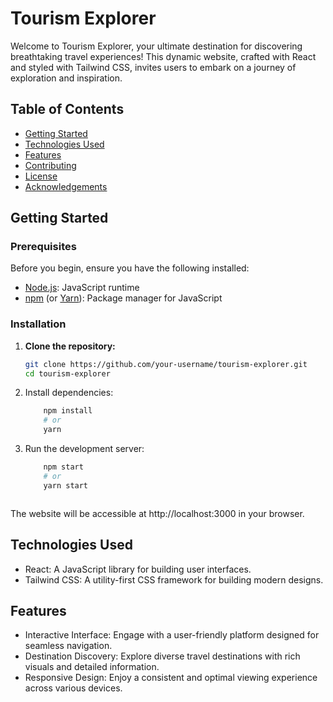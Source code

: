 # Tourism Explorer

Welcome to Tourism Explorer, your ultimate destination for discovering breathtaking travel experiences! This dynamic website, crafted with React and styled with Tailwind CSS, invites users to embark on a journey of exploration and inspiration.

## Table of Contents

- [Getting Started](#getting-started)
- [Technologies Used](#technologies-used)
- [Features](#features)
- [Contributing](#contributing)
- [License](#license)
- [Acknowledgements](#acknowledgements)

## Getting Started

### Prerequisites

Before you begin, ensure you have the following installed:

- [Node.js](https://nodejs.org/): JavaScript runtime
- [npm](https://www.npmjs.com/) (or [Yarn](https://yarnpkg.com/)): Package manager for JavaScript

### Installation

1. **Clone the repository:**
   ```bash
   git clone https://github.com/your-username/tourism-explorer.git
   cd tourism-explorer

2. Install dependencies:
    ```bash
        npm install
        # or
        yarn

3. Run the development server:
    ```bash
        npm start
        # or
        yarn start



The website will be accessible at http://localhost:3000 in your browser.

## Technologies Used
 - React: A JavaScript library for building user interfaces.
 - Tailwind CSS: A utility-first CSS framework for building modern designs.

## Features
 - Interactive Interface: Engage with a user-friendly platform designed for seamless navigation.
 - Destination Discovery: Explore diverse travel destinations with rich visuals and detailed information.
 - Responsive Design: Enjoy a consistent and optimal viewing experience across various devices.